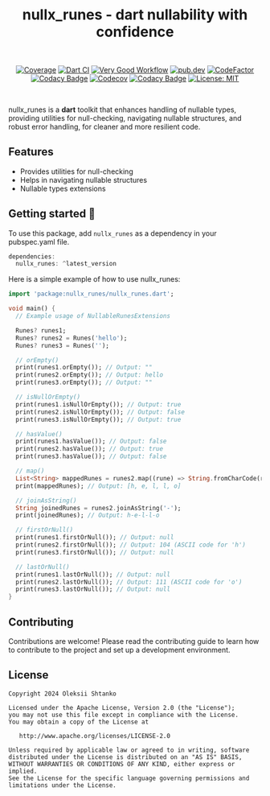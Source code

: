 <h1 align="center">nullx_runes - dart nullability with confidence</h1></br>

<p align="center">
  <a href="https://github.com/ashtanko/nullx/actions/workflows/coverage.yml"><img alt="Coverage" src="https://github.com/ashtanko/nullx/actions/workflows/coverage.yml/badge.svg"/></a>
  <a href="https://github.com/ashtanko/nullx/actions/workflows/build.yml"><img alt="Dart CI" src="https://github.com/ashtanko/nullx/actions/workflows/build.yml/badge.svg"/></a>
  <a href="https://github.com/ashtanko/nullx/actions/workflows/very_good_workflow.yml"><img alt="Very Good Workflow" src="https://github.com/ashtanko/nullx/actions/workflows/very_good_workflow.yml/badge.svg"/></a>
  <a href="https://pub.dev/packages/nullx"><img alt="pub.dev" src="https://img.shields.io/pub/v/nullx?label=nullx"/></a>
  <a href="https://www.codefactor.io/repository/github/ashtanko/nullx"><img alt="CodeFactor" src="https://www.codefactor.io/repository/github/ashtanko/nullx/badge"/></a>
  <a href="https://app.codacy.com/gh/ashtanko/nullx/dashboard?utm_source=gh&utm_medium=referral&utm_content=&utm_campaign=Badge_grade"><img alt="Codacy Badge" src="https://app.codacy.com/project/badge/Grade/badee387cb23488c9091051b572c47f1"/></a>
  <a href="https://codecov.io/github/ashtanko/nullx"><img alt="Codecov" src="https://codecov.io/github/ashtanko/nullx/graph/badge.svg?token=D4JQVJUE1M"/></a>
  <a href="https://app.codacy.com/gh/ashtanko/nullx/dashboard?utm_source=gh&utm_medium=referral&utm_content=&utm_campaign=Badge_coverage"><img alt="Codacy Badge" src="https://app.codacy.com/project/badge/Coverage/badee387cb23488c9091051b572c47f1"/></a>
  <a href="https://github.com/ashtanko/the-algorithms/blob/main/LICENSE"><img alt="License: MIT" src="https://img.shields.io/badge/License-MIT-yellow.svg"/></a>
</p><br>

nullx_runes is a **dart** toolkit that enhances handling of nullable types, providing utilities for null-checking, navigating nullable structures, and robust error handling, for cleaner and more resilient code.

## Features

- Provides utilities for null-checking
- Helps in navigating nullable structures
- Nullable types extensions

## Getting started 🎉

To use this package, add `nullx_runes` as a dependency in your pubspec.yaml file.

```dart
dependencies:
  nullx_runes: ^latest_version
```

Here is a simple example of how to use nullx_runes:

```dart
import 'package:nullx_runes/nullx_runes.dart';

void main() {
  // Example usage of NullableRunesExtensions

  Runes? runes1;
  Runes? runes2 = Runes('hello');
  Runes? runes3 = Runes('');

  // orEmpty()
  print(runes1.orEmpty()); // Output: ""
  print(runes2.orEmpty()); // Output: hello
  print(runes3.orEmpty()); // Output: ""

  // isNullOrEmpty()
  print(runes1.isNullOrEmpty()); // Output: true
  print(runes2.isNullOrEmpty()); // Output: false
  print(runes3.isNullOrEmpty()); // Output: true

  // hasValue()
  print(runes1.hasValue()); // Output: false
  print(runes2.hasValue()); // Output: true
  print(runes3.hasValue()); // Output: false

  // map()
  List<String> mappedRunes = runes2.map((rune) => String.fromCharCode(rune)).toList();
  print(mappedRunes); // Output: [h, e, l, l, o]

  // joinAsString()
  String joinedRunes = runes2.joinAsString('-');
  print(joinedRunes); // Output: h-e-l-l-o

  // firstOrNull()
  print(runes1.firstOrNull()); // Output: null
  print(runes2.firstOrNull()); // Output: 104 (ASCII code for 'h')
  print(runes3.firstOrNull()); // Output: null

  // lastOrNull()
  print(runes1.lastOrNull()); // Output: null
  print(runes2.lastOrNull()); // Output: 111 (ASCII code for 'o')
  print(runes3.lastOrNull()); // Output: null
}
```

## Contributing

Contributions are welcome! Please read the contributing guide to learn how to contribute to the project and set up a development environment.

## License

```plain
Copyright 2024 Oleksii Shtanko

Licensed under the Apache License, Version 2.0 (the "License");
you may not use this file except in compliance with the License.
You may obtain a copy of the License at

   http://www.apache.org/licenses/LICENSE-2.0

Unless required by applicable law or agreed to in writing, software
distributed under the License is distributed on an "AS IS" BASIS,
WITHOUT WARRANTIES OR CONDITIONS OF ANY KIND, either express or implied.
See the License for the specific language governing permissions and
limitations under the License.
```
